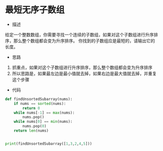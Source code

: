 # 最短无序子数组

- 描述

给定一个整数数组，你需要寻找一个连续的子数组，如果对这个子数组进行升序排序，那么整个数组都会变为升序排序。
你找到的子数组应是最短的，请输出它的长度。

- 思路

1. 抓重点，如果对这个子数组进行升序排序，那么整个数组都会变为升序排序
2. 所以思路是，如果最左边是最小值就去掉，如果右边是最大值就去掉，并重复这个步骤

- 代码

```python
def findUnsortedSubarray(nums):
    if nums == sorted(nums):
        return 0
    while nums[-1] == max(nums):
        nums.pop()
    while nums[0] == min(nums):
        nums.pop(0)
    return len(nums)


print(findUnsortedSubarray([1,3,2,4,5]))
```
